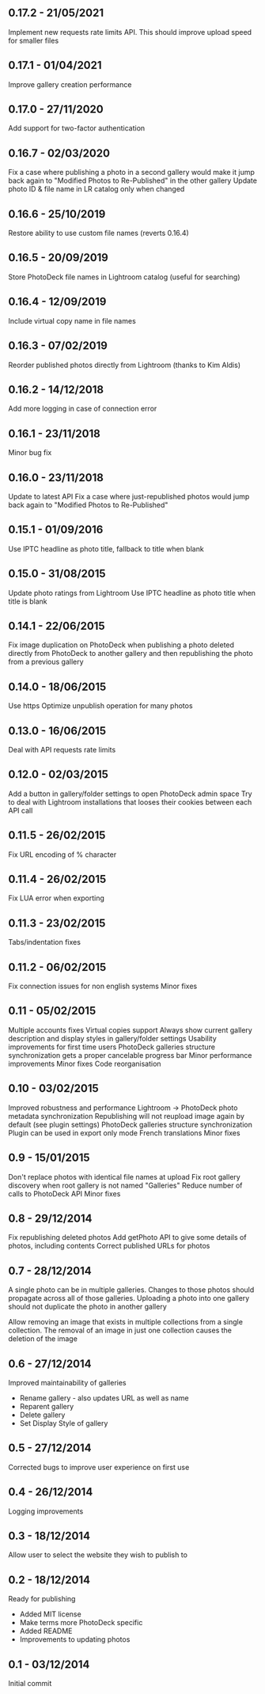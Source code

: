 0.17.2 - 21/05/2021
-------------------
Implement new requests rate limits API. This should improve upload speed for smaller files

0.17.1 - 01/04/2021
-------------------
Improve gallery creation performance

0.17.0 - 27/11/2020
-------------------
Add support for two-factor authentication

0.16.7 - 02/03/2020
-------------------
Fix a case where publishing a photo in a second gallery would make it jump back again to "Modified Photos to Re-Published" in the other gallery
Update photo ID & file name in LR catalog only when changed

0.16.6 - 25/10/2019
-------------------
Restore ability to use custom file names (reverts 0.16.4)

0.16.5 - 20/09/2019
-------------------
Store PhotoDeck file names in Lightroom catalog (useful for searching)

0.16.4 - 12/09/2019
-------------------
Include virtual copy name in file names

0.16.3 - 07/02/2019
-------------------
Reorder published photos directly from Lightroom (thanks to Kim Aldis)

0.16.2 - 14/12/2018
-------------------
Add more logging in case of connection error

0.16.1 - 23/11/2018
-------------------
Minor bug fix

0.16.0 - 23/11/2018
-------------------
Update to latest API
Fix a case where just-republished photos would jump back again to "Modified Photos to Re-Published"

0.15.1 - 01/09/2016
-------------------
Use IPTC headline as photo title, fallback to title when blank

0.15.0 - 31/08/2015
-------------------
Update photo ratings from Lightroom
Use IPTC headline as photo title when title is blank

0.14.1 - 22/06/2015
-------------------
Fix image duplication on PhotoDeck when publishing a photo deleted directly from PhotoDeck to another gallery and then republishing the photo from a previous gallery

0.14.0 - 18/06/2015
-------------------
Use https
Optimize unpublish operation for many photos

0.13.0 - 16/06/2015
-------------------
Deal with API requests rate limits

0.12.0 - 02/03/2015
-------------------
Add a button in gallery/folder settings to open PhotoDeck admin space
Try to deal with Lightroom installations that looses their cookies between each API call

0.11.5 - 26/02/2015
-------------------
Fix URL encoding of % character

0.11.4 - 26/02/2015
-------------------
Fix LUA error when exporting

0.11.3 - 23/02/2015
-------------------
Tabs/indentation fixes

0.11.2 - 06/02/2015
-------------------
Fix connection issues for non english systems
Minor fixes


0.11 - 05/02/2015
-----------------
Multiple accounts fixes
Virtual copies support
Always show current gallery description and display styles in gallery/folder settings
Usability improvements for first time users
PhotoDeck galleries structure synchronization gets a proper cancelable progress bar
Minor performance improvements
Minor fixes
Code reorganisation

0.10 - 03/02/2015
-----------------
Improved robustness and performance
Lightroom -> PhotoDeck photo metadata synchronization
Republishing will not reupload image again by default (see plugin settings)
PhotoDeck galleries structure synchronization
Plugin can be used in export only mode
French translations
Minor fixes

0.9 - 15/01/2015
----------------
Don't replace photos with identical file names at upload
Fix root gallery discovery when root gallery is not named "Galleries"
Reduce number of calls to PhotoDeck API
Minor fixes

0.8 - 29/12/2014
----------------
Fix republishing deleted photos
Add getPhoto API to give some details of photos, including contents
Correct published URLs for photos

0.7 - 28/12/2014
----------------
A single photo can be in multiple galleries. Changes to those photos should propagate
across all of those galleries. Uploading a photo into one gallery should not duplicate
the photo in another gallery

Allow removing an image that exists in multiple collections from a single collection.
The removal of an image in just one collection causes the deletion of the image

0.6 - 27/12/2014
----------------
Improved maintainability of galleries
- Rename gallery - also updates URL as well as name
- Reparent gallery
- Delete gallery
- Set Display Style of gallery

0.5 - 27/12/2014
----------------
Corrected bugs to improve user experience on first use

0.4 - 26/12/2014
----------------
Logging improvements

0.3 - 18/12/2014
----------------
Allow user to select the website they wish to publish to

0.2 - 18/12/2014
----------------
Ready for publishing
- Added MIT license
- Make terms more PhotoDeck specific
- Added README
- Improvements to updating photos

0.1 - 03/12/2014
----------------
Initial commit
